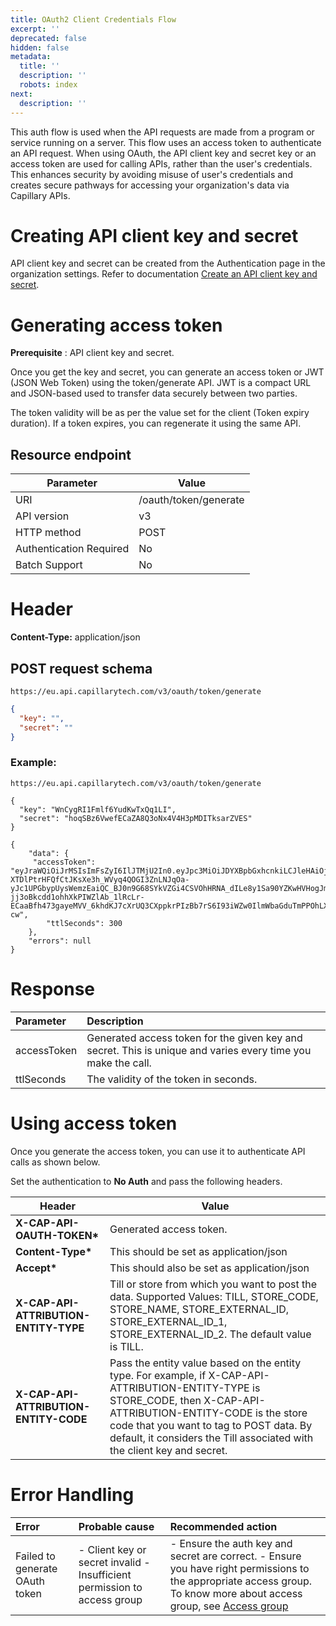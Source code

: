 ```yaml
---
title: OAuth2 Client Credentials Flow
excerpt: ''
deprecated: false
hidden: false
metadata:
  title: ''
  description: ''
  robots: index
next:
  description: ''
---
```

This auth flow is used when the API requests are made from a program or service running on a server. This flow uses an access token to authenticate an API request. When using OAuth, the API client key and secret key or an access token are used for calling APIs, rather than the user's credentials. This enhances security by avoiding misuse of user's credentials and creates secure pathways for accessing your organization's data via Capillary APIs. 

# Creating API client key and secret

API client key and secret can be created from the Authentication page in the organization settings. Refer to documentation [Create an API client key and secret](https://docs.capillarytech.com/docs/api-client#creating-an-api-client-key-and-secret). 

# Generating access token

**Prerequisite** : API client key and secret. 

Once you get the key and secret, you can generate an access token or JWT (JSON Web Token) using the token/generate API. JWT is a compact URL and JSON-based used to transfer data securely between two parties.

<Note title="Note">
The token validity will be as per the value set for the client (Token expiry duration). If a token expires, you can regenerate it using the same API.
</Note>

## Resource endpoint

| Parameter               | Value                 |
| ----------------------- | --------------------- |
| URI                     | /oauth/token/generate |
| API version             | v3                    |
| HTTP method             | POST                  |
| Authentication Required | No                    |
| Batch Support           | No                    |

# Header

**Content-Type:** application/json

## POST request schema

```Text SAMPLE URL
https://eu.api.capillarytech.com/v3/oauth/token/generate
```

```json
{
  "key": "",
  "secret": ""
}
```

### Example:

```Text SAMPLE URL
https://eu.api.capillarytech.com/v3/oauth/token/generate
```

```curl SAMPLE REQUEST
{
  "key": "WnCygRI1Fmlf6YudKwTxQq1LI",
  "secret": "hoqSBz6VwefECaZA8Q3oNx4V4H3pMDITksarZVES"
}
```

```curl SAMPLE RESPONSE
{
    "data": {
     "accessToken": "eyJraWQiOiJrMSIsImFsZyI6IlJTMjU2In0.eyJpc3MiOiJDYXBpbGxhcnkiLCJleHAiOjE1NzUyNzAyNzAsImp0aSI6IjJaX2FqUjcwYzJABChVUjlDVTVpUlEiLCJpYXQiOjE1NzUyNjk5NzAsInN1YiI6Im5hbWVfODQzNjIwODIwMSIsImNsaWVudF9pZCI6MjEsIm9yZ19pZCI6MTExNSwidG9rZW5fdXNlIjoidG9rZW5fYWNjZXNzIn0.Ala1-XTDlPtrHFQfCtJKsXe3h_WVyq4QOGI3ZnLNJqOa-yJc1UPGbypUysWemzEaiQC_BJ0n9G68SYkVZGi4CSVOhHRNA_dILe8y1Sa90YZKwHVHogJmIKzLmksJrTbjn8s8hSMePBaaUcEdUZ1XssxdFrZhEHHN1fWVYtkdb74PB3sZ7OMDqKUysON8YTNQxLgKOJ3kq0o2QUUDQo1q3gxXFuswate6-jj3oBkcdd1ohhXkPIWZlAb_1lRcLr-ECaaBfh473gayeMVV_6khdKJ7cXrUQ3CXppkrPIzBb7rS6I93iWZw0IlmWbaGduTmPPOhLX6HZLOb84Y28st-cw",
        "ttlSeconds": 300
    },
    "errors": null
}
```

# Response

| Parameter   | Description                                                                                                  |
| :---------- | :----------------------------------------------------------------------------------------------------------- |
| accessToken | Generated access token for the given key and secret. This is unique and varies every time you make the call. |
| ttlSeconds  | The validity of the token in seconds.                                                                        |

# Using access token

Once you generate the access token, you can use it to authenticate API calls as shown below.

Set the authentication to **No Auth** and pass the following headers.

| Header                                | Value                                                                                                                                                                                                                                                                                      |
| ------------------------------------- | ------------------------------------------------------------------------------------------------------------------------------------------------------------------------------------------------------------------------------------------------------------------------------------------ |
| **X-CAP-API-OAUTH-TOKEN\***           | Generated access token.                                                                                                                                                                                                                                                                    |
| **Content-Type\***                    | This should be set as application/json                                                                                                                                                                                                                                                     |
| **Accept\***                          | This should also be set as application/json                                                                                                                                                                                                                                                |
| **X-CAP-API-ATTRIBUTION-ENTITY-TYPE** | Till or store from which you want to post the data. Supported Values: TILL, STORE\_CODE, STORE\_NAME, STORE\_EXTERNAL\_ID, STORE\_EXTERNAL\_ID\_1, STORE\_EXTERNAL\_ID\_2. The default value is TILL.                                                                                      |
| **X-CAP-API-ATTRIBUTION-ENTITY-CODE** | Pass the entity value based on the entity type. For example, if X-CAP-API-ATTRIBUTION-ENTITY-TYPE is STORE\_CODE, then X-CAP-API-ATTRIBUTION-ENTITY-CODE is the store code that you want to tag to POST data. By default, it considers the Till associated with the client key and secret. |

# Error Handling

| Error                          | Probable cause                                                           | Recommended action                                                                                                                                                                                                                     |
| :----------------------------- | :----------------------------------------------------------------------- | :------------------------------------------------------------------------------------------------------------------------------------------------------------------------------------------------------------------------------------- |
| Failed to generate OAuth token | - Client key or secret invalid - Insufficient permission to access group | - Ensure the auth key and secret are correct.  - Ensure you have right permissions to the appropriate access group. To know more about access group, see [Access group](https://docs.capillarytech.com/docs/access-group#access-group) |
